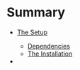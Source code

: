 # Summary

- [The Setup](the-setup/README.md)
  - [Dependencies](the-setup/dependencies.md)
  - [The Installation](the-setup/the-installation.md)

-